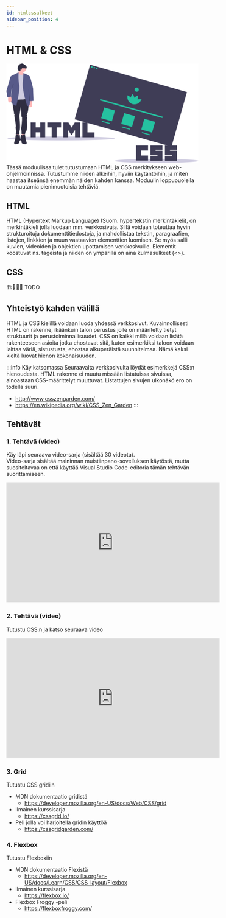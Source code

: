 ```yaml
---
id: htmlcssalkeet
sidebar_position: 4
---
```


# HTML & CSS
<img class="header_img" src="/img/undraw_html_css.svg" />  
Tässä moduulissa tulet tutustumaan HTML ja CSS merkitykseen web-ohjelmoinnissa. Tutustumme niiden alkeihin, hyviin käytäntöihin, ja miten haastaa itseänsä enemmän näiden kahden kanssa. Moduulin loppupuolella on muutamia pienimuotoisia tehtäviä.

## HTML
HTML (Hypertext Markup Language) (Suom. hypertekstin merkintäkieli), on merkintäkieli jolla luodaan mm. verkkosivuja.  Sillä voidaan toteuttaa hyvin strukturoituja dokumenttitiedostoja, ja mahdollistaa tekstin, paragraafien, listojen, linkkien ja muun vastaavien elementtien luomisen. Se myös sallii kuvien, videoiden ja objektien upottamisen verkkosivuille. Elementit koostuvat ns. tageista ja niiden on ympärillä on aina kulmasulkeet (&lt;&gt;). 

## CSS
🏗️👷‍♂️🚧 TODO

## Yhteistyö kahden välillä  
HTML ja CSS kielillä voidaan luoda yhdessä verkkosivut. Kuvainnollisesti HTML on rakenne, ikäänkuin talon perustus jolle on määritetty tietyt struktuurit ja perustoiminnallisuudet. CSS on kaikki millä voidaan lisätä rakenteeseen asioita jotka ehostavat sitä, kuten esimerkiksi taloon voidaan laittaa väriä, sistustusta, ehostaa alkuperäistä suunnitelmaa.
Nämä kaksi kieltä luovat hienon kokonaisuuden. 

:::info Käy katsomassa
Seuraavalta verkkosivulta löydät esimerkkejä CSS:n hienoudesta. HTML rakenne ei muutu missään listatuissa sivuissa, ainoastaan CSS-määrittelyt muuttuvat. Listattujen sivujen ulkonäkö ero on todella suuri.
* http://www.csszengarden.com/
* https://en.wikipedia.org/wiki/CSS_Zen_Garden
:::

## Tehtävät
### 1. Tehtävä (video)
Käy läpi seuraava video-sarja (sisältää 30 videota).  
Video-sarja sisältää maininnan muistiinpano-sovelluksen käytöstä, mutta suositeltavaa on että käyttää Visual Studio Code-editoria tämän tehtävän suorittamiseen.
<iframe width="560" height="315" src="https://www.youtube-nocookie.com/embed/videoseries?list=PLr6-GrHUlVf_ZNmuQSXdS197Oyr1L9sPB" title="YouTube video player" frameborder="0" allow="accelerometer; autoplay; clipboard-write; encrypted-media; gyroscope; picture-in-picture" allowfullscreen></iframe>  

### 2. Tehtävä (video)
Tutustu CSS:n ja katso seuraava video
<iframe width="560" height="315" src="https://www.youtube-nocookie.com/embed/yfoY53QXEnI" title="YouTube video player" frameborder="0" allow="accelerometer; autoplay; clipboard-write; encrypted-media; gyroscope; picture-in-picture" allowfullscreen></iframe>

### 3. Grid
Tutustu CSS gridiin

* MDN dokumentaatio gridistä
    * https://developer.mozilla.org/en-US/docs/Web/CSS/grid
* Ilmainen kurssisarja 
    * https://cssgrid.io/
* Peli jolla voi harjoitella gridin käyttöä
    * https://cssgridgarden.com/

### 4. Flexbox
Tutustu Flexboxiin

* MDN dokumentaatio Flexistä
    * https://developer.mozilla.org/en-US/docs/Learn/CSS/CSS_layout/Flexbox
* Ilmainen kurssisarja
    * https://flexbox.io/
* Flexbox Froggy -peli
    * https://flexboxfroggy.com/
 